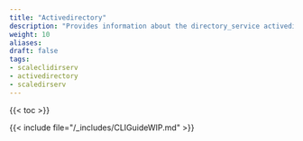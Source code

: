 ```yaml
---
title: "Activedirectory"
description: "Provides information about the directory_service activedirectory namespace in the TrueNAS CLI. Includes command syntax and common commands."
weight: 10
aliases:
draft: false
tags:
- scaleclidirserv
- activedirectory
- scaledirserv
---
```


{{< toc >}}

{{< include file="/_includes/CLIGuideWIP.md" >}}
